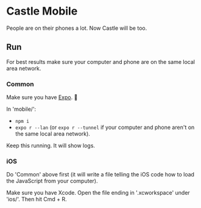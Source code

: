 # Castle Mobile

People are on their phones a lot. Now Castle will be too.

## Run

For best results make sure your computer and phone are on the same local area network.

### Common

Make sure you have [Expo](https://docs.expo.io/versions/latest/introduction/installation). 👀

In 'mobile/':

- `npm i`
- `expo r --lan` (or `expo r --tunnel` if your computer and phone aren't on the same local area network).

Keep this running. It will show logs.

### iOS

Do 'Common' above first (it will write a file telling the iOS code how to load the JavaScript from your computer).

Make sure you have Xcode. Open the file ending in '.xcworkspace' under 'ios/'. Then hit Cmd + R.

